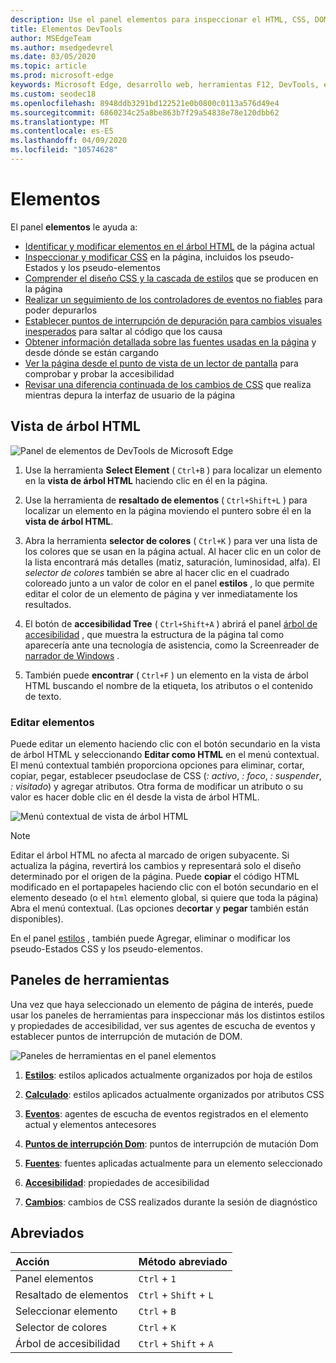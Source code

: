 ```yaml
---
description: Use el panel elementos para inspeccionar el HTML, CSS, DOM y la accesibilidad de la página.
title: Elementos DevTools
author: MSEdgeTeam
ms.author: msedgedevrel
ms.date: 03/05/2020
ms.topic: article
ms.prod: microsoft-edge
keywords: Microsoft Edge, desarrollo web, herramientas F12, DevTools, elementos, HTML, CSS, puntos de interrupción de Dom, eventos, accesibilidad
ms.custom: seodec18
ms.openlocfilehash: 8948ddb3291bd122521e0b0800c0113a576d49e4
ms.sourcegitcommit: 6860234c25a8be863b7f29a54838e78e120dbb62
ms.translationtype: MT
ms.contentlocale: es-ES
ms.lasthandoff: 04/09/2020
ms.locfileid: "10574628"
---
```

# Elementos

El panel **elementos** le ayuda a:

* [Identificar y modificar elementos en el árbol HTML](#html-tree-view) de la página actual
* [Inspeccionar y modificar CSS](./elements/styles.md) en la página, incluidos los pseudo-Estados y los pseudo-elementos
* [Comprender el diseño CSS y la cascada de estilos](./elements/computed.md) que se producen en la página
* [Realizar un seguimiento de los controladores de eventos no fiables](./elements/events.md) para poder depurarlos
* [Establecer puntos de interrupción de depuración para cambios visuales inesperados](./elements/dom-breakpoints.md) para saltar al código que los causa
* [Obtener información detallada sobre las fuentes usadas en la página](./elements/fonts.md) y desde dónde se están cargando
* [Ver la página desde el punto de vista de un lector de pantalla](./elements/accessibility.md) para comprobar y probar la accesibilidad 
* [Revisar una diferencia continuada de los cambios de CSS](./elements/changes.md) que realiza mientras depura la interfaz de usuario de la página

## Vista de árbol HTML

![Panel de elementos de DevTools de Microsoft Edge](./media/elements.png)

1. Use la herramienta **Select Element** ( `Ctrl+B` ) para localizar un elemento en la **vista de árbol HTML** haciendo clic en él en la página.

2. Use la herramienta de **resaltado de elementos** ( `Ctrl+Shift+L` ) para localizar un elemento en la página moviendo el puntero sobre él en la **vista de árbol HTML**.

3. Abra la herramienta **selector de colores** ( `Ctrl+K` ) para ver una lista de los colores que se usan en la página actual. Al hacer clic en un color de la lista encontrará más detalles (matiz, saturación, luminosidad, alfa). El *selector de colores* también se abre al hacer clic en el cuadrado coloreado junto a un valor de color en el panel **estilos** , lo que permite editar el color de un elemento de página y ver inmediatamente los resultados.

4. El botón de **accesibilidad Tree** ( `Ctrl+Shift+A` ) abrirá el panel [árbol de accesibilidad](./elements/accessibility.md) , que muestra la estructura de la página tal como aparecería ante una tecnología de asistencia, como la Screenreader de [narrador de Windows](https://support.microsoft.com/help/22798/windows-10-narrator-get-started) .

5. También puede **encontrar** ( `Ctrl+F` ) un elemento en la vista de árbol HTML buscando el nombre de la etiqueta, los atributos o el contenido de texto.

### Editar elementos

Puede editar un elemento haciendo clic con el botón secundario en la vista de árbol HTML y seleccionando **Editar como HTML** en el menú contextual. El menú contextual también proporciona opciones para eliminar, cortar, copiar, pegar, establecer pseudoclase de CSS (*: activo*, *: foco*, *: suspender*, *: visitado*) y agregar atributos. Otra forma de modificar un atributo o su valor es hacer doble clic en él desde la vista de árbol HTML.

![Menú contextual de vista de árbol HTML](./media/elements_html_tree_context.png)

> [!NOTE]
> Editar el árbol HTML no afecta al marcado de origen subyacente. Si actualiza la página, revertirá los cambios y representará solo el diseño determinado por el origen de la página. Puede **copiar** el código HTML modificado en el portapapeles haciendo clic con el botón secundario en el elemento deseado (o el `html` elemento global, si quiere que toda la página) Abra el menú contextual. (Las opciones de**cortar** y **pegar** también están disponibles).

En el panel [estilos](./elements/styles.md) , también puede Agregar, eliminar o modificar los pseudo-Estados CSS y los pseudo-elementos.

## Paneles de herramientas

Una vez que haya seleccionado un elemento de página de interés, puede usar los paneles de herramientas para inspeccionar más los distintos estilos y propiedades de accesibilidad, ver sus agentes de escucha de eventos y establecer puntos de interrupción de mutación de DOM.

![Paneles de herramientas en el panel elementos](./media/elements_toolpanes.png)

1. [**Estilos**](./elements/styles.md): estilos aplicados actualmente organizados por hoja de estilos

2. [**Calculado**](./elements/computed.md): estilos aplicados actualmente organizados por atributos CSS

3. [**Eventos**](./elements/events.md): agentes de escucha de eventos registrados en el elemento actual y elementos antecesores

4. [**Puntos de interrupción Dom**](./elements/dom-breakpoints.md): puntos de interrupción de mutación Dom 

5. [**Fuentes**](./elements/fonts.md): fuentes aplicadas actualmente para un elemento seleccionado

6. [**Accesibilidad**](./elements/accessibility.md): propiedades de accesibilidad

7. [**Cambios**](./elements/changes.md): cambios de CSS realizados durante la sesión de diagnóstico  

## Abreviados

| Acción               | Método abreviado               |
|:---------------------|:-----------------------|
| Panel elementos       | `Ctrl` + `1`           |
| Resaltado de elementos | `Ctrl` + `Shift` + `L` |
| Seleccionar elemento       | `Ctrl` + `B`           |
| Selector de colores         | `Ctrl` + `K`           |
| Árbol de accesibilidad   | `Ctrl` + `Shift` + `A` |
